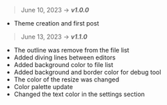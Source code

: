 > June 10, 2023 → ***v1.0.0***

- Theme creation and first post

> June 13, 2023 → ***v1.1.0***

- The outline was remove from the file list
- Added diving lines between editors
- Added background color to file list
- Added background and border color for debug tool
- The color of the resize was changed
- Color palette update
- Changed the text color in the settings section